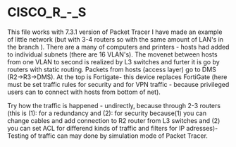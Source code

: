 # CISCO_R_-_S
This file works with 7.3.1 version of Packet Tracer
I have made an example of little network (but with 3-4 routers so with the same  amount of LAN's  in the branch ).
There are a many of computers and printers - hosts had added to individual subnets (there are 16 VLAN's). The movenet between hosts from one VLAN to second is realized by L3 switches and furter it is  go by routers with static routing. Packets from hosts (access layer) go to DMS (R2->R3->DMS). At the top is Fortigate- this device replaces FortiGate (here must be set traffic rules for security and for VPN traffic - because privileged users can to connect with hosts from bottom of net).

Try how the traffic is happened - undirectly, because through 2-3 routers (this is (1): for a redundancy and (2): for security because(1) you can change cables and add connection to R2 router from L3 switches and (2) you can  set ACL  for differend kinds of traffic and filters for IP adresses)-
Testing of traffic can may done by simulation mode of Packet Tracer.
